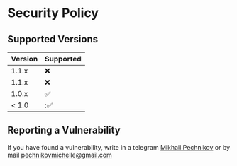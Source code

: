 # Security Policy

## Supported Versions

| Version | Supported          |
| ------- | ------------------ |
| 1.1.x   | :x: |
| 1.1.x   | :x:                |
| 1.0.x   | :white_check_mark: |
| < 1.0   | ::white_check_mark:                |

## Reporting a Vulnerability

If you have found a vulnerability, write in a telegram [Mikhail Pechnikov](https://t.me/bioMihanoid) or by mail [pechnikovmichelle@gmail.com](pechnikovmichelle@gmail.com)
